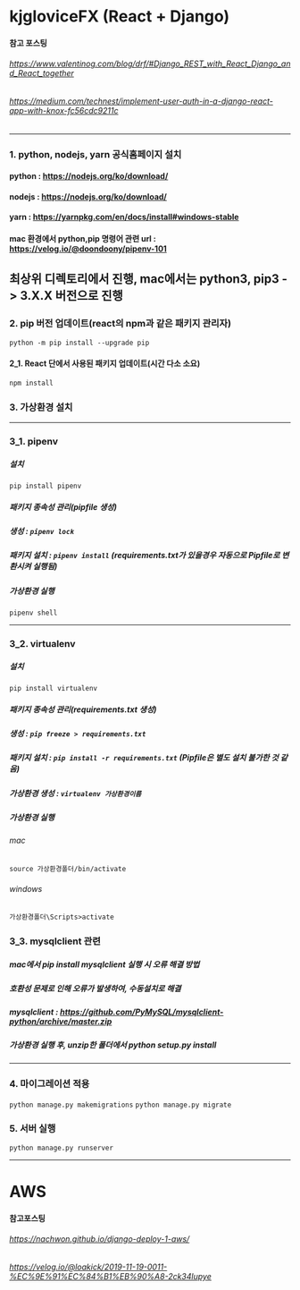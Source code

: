 # kjgloviceFX (React + Django)

#### 참고 포스팅
###### https://www.valentinog.com/blog/drf/#Django_REST_with_React_Django_and_React_together
###### https://medium.com/technest/implement-user-auth-in-a-django-react-app-with-knox-fc56cdc9211c
***
### 1. python, nodejs, yarn 공식홈페이지 설치
#### python : https://nodejs.org/ko/download/
#### nodejs : https://nodejs.org/ko/download/
#### yarn : https://yarnpkg.com/en/docs/install#windows-stable
#### mac 환경에서 python,pip 명령어 관련 url : https://velog.io/@doondoony/pipenv-101

## 최상위 디렉토리에서 진행, mac에서는 python3, pip3 -> 3.X.X 버전으로 진행

### 2. pip 버전 업데이트(react의 npm과 같은 패키지 관리자)
```python -m pip install --upgrade pip```

#### 2_1. React 단에서 사용된 패키지 업데이트(시간 다소 소요)
```npm install```
	

### 3. 가상환경 설치

***

### 3_1. pipenv

##### 설치
```pip install pipenv```

##### 패키지 종속성 관리(pipfile 생성)
##### 생성 : ```pipenv lock```
##### 패키지 설치 : ```pipenv install``` (requirements.txt가 있을경우 자동으로 Pipfile로 변환시켜 실행됨)

##### 가상환경 실행
```pipenv shell```

***

### 3_2. virtualenv

##### 설치
```pip install virtualenv```

##### 패키지 종속성 관리(requirements.txt 생성)
##### 생성 : ```pip freeze > requirements.txt```
##### 패키지 설치 : ```pip install -r requirements.txt``` (Pipfile은 별도 설치 불가한 것 같음)
##### 가상환경 생성 : ```virtualenv 가상환경이름```
##### 가상환경 실행
###### mac
```source 가상환경폴더/bin/activate```
###### windows 
```가상환경폴더\Scripts>activate```

### 3_3. mysqlclient 관련

##### mac에서 pip install mysqlclient 실행 시 오류 해결 방법
##### 호환성 문제로 인해 오류가 발생하여, 수동설치로 해결
##### mysqlclient : https://github.com/PyMySQL/mysqlclient-python/archive/master.zip
##### 가상환경 실행 후, unzip한 폴더에서 python setup.py install

***

### 4. 마이그레이션 적용
```python manage.py makemigrations```
```python manage.py migrate```

### 5. 서버 실행
```python manage.py runserver```

****

# AWS

#### 참고포스팅
###### https://nachwon.github.io/django-deploy-1-aws/
###### https://velog.io/@loakick/2019-11-19-0011-%EC%9E%91%EC%84%B1%EB%90%A8-2ck34lupye